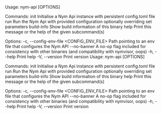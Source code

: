 Usage: nym-api [OPTIONS] <COMMAND>

Commands:
  init        Initialise a Nym Api instance with persistent config.toml file
  run         Run the Nym Api with provided configuration optionally overriding set parameters
  build-info  Show build information of this binary
  help        Print this message or the help of the given subcommand(s)

Options:
  -c, --config-env-file <CONFIG_ENV_FILE>
          Path pointing to an env file that configures the Nym API
      --no-banner
          A no-op flag included for consistency with other binaries (and compatibility with nymvisor, oops)
  -h, --help
          Print help
  -V, --version
          Print version
Usage: nym-api [OPTIONS] <COMMAND>

Commands:
  init        Initialise a Nym Api instance with persistent config.toml file
  run         Run the Nym Api with provided configuration optionally overriding set parameters
  build-info  Show build information of this binary
  help        Print this message or the help of the given subcommand(s)

Options:
  -c, --config-env-file <CONFIG_ENV_FILE>
          Path pointing to an env file that configures the Nym API
      --no-banner
          A no-op flag included for consistency with other binaries (and compatibility with nymvisor, oops)
  -h, --help
          Print help
  -V, --version
          Print version
